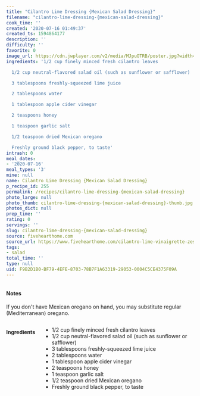 ```yaml
---
title: "Cilantro Lime Dressing {Mexican Salad Dressing}"
filename: "cilantro-lime-dressing-{mexican-salad-dressing}"
cook_time: ''
created: '2020-07-16 01:49:37'
created_ts: 1594864177
description: ''
difficulty: ''
favorite: 0
image_url: https://cdn.jwplayer.com/v2/media/MJpuOTRB/poster.jpg?width=720
ingredients: '1/2 cup finely minced fresh cilantro leaves

  1/2 cup neutral-flavored salad oil (such as sunflower or safflower)

  3 tablespoons freshly-squeezed lime juice

  2 tablespoons water

  1 tablespoon apple cider vinegar

  2 teaspoons honey

  1 teaspoon garlic salt

  1/2 teaspoon dried Mexican oregano

  Freshly ground black pepper, to taste'
intrash: 0
meal_dates:
- '2020-07-16'
meal_types: '3'
mine: null
name: Cilantro Lime Dressing {Mexican Salad Dressing}
p_recipe_id: 255
permalink: /recipes/cilantro-lime-dressing-{mexican-salad-dressing}
photo_large: null
photo_thumb: cilantro-lime-dressing-{mexican-salad-dressing}-thumb.jpg
photos_dict: null
prep_time: ''
rating: 0
servings: ''
slug: cilantro-lime-dressing-{mexican-salad-dressing}
source: fivehearthome.com
source_url: https://www.fivehearthome.com/cilantro-lime-vinaigrette-zesty-mexican-salad-dressing-recipe/
tags:
- salad
total_time: ''
type: null
uid: F9B2D1B0-BF79-4EFE-8703-78B7F1A63319-29053-0004C5CE4375F09A
---
```

<div class="large-8 medium-7 columns" id="writeup">		<div id="notes"><h4>Notes</h4>
<div class="box box-notes"><p>If you don't have Mexican oregano on hand, you may substitute regular (Mediterranean) oregano.</p>
</div></div>	</div><!-- #writeup -->
</div><!-- #row-one -->
<div class="row" id="row-two">	<div class="medium-4 small-5 columns" id="ingredients"><h4>Ingredients</h4><div class="box box-ingredients content"><ul>
<li>1/2 cup finely minced fresh cilantro leaves</li>
<li>1/2 cup neutral-flavored salad oil (such as sunflower or safflower)</li>
<li>3 tablespoons freshly-squeezed lime juice</li>
<li>2 tablespoons water</li>
<li>1 tablespoon apple cider vinegar</li>
<li>2 teaspoons honey</li>
<li>1 teaspoon garlic salt</li>
<li>1/2 teaspoon dried Mexican oregano</li>
<li>Freshly ground black pepper, to taste</li>
</ul>
</div>	</div>	<div class="medium-6 small-7 columns" id="directions">	</div>